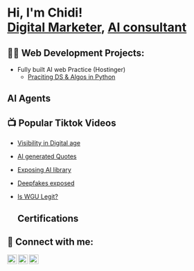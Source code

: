 <h1>Hi, I'm Chidi! <br/><a href="https://github.com/Ambassador-cheedy">Digital Marketer</a>, <a href="https://www.linkedin.com/in/chidi-mpieri/">AI consultant</a></h1>

<h2>👨‍💻 Web Development Projects:</h2>

- <a>Fully built AI web Practice (Hostinger)</a>
  - [Praciting DS & Algos in Python](https://github.com/joshmadakor1/Label)
<h2>AI Agents</h2>

<h2>📺 Popular Tiktok Videos</h2>

- [Visibility in Digital age](https://www.youtube.com/watch?v=a83ASGn_V_s/label)
- [AI generated Quotes](https://www.youtube.com/watch?v=uHy3oM7NnoU/label)
- [Exposing AI library](https://www.youtube.com/watch?v=N-L9hklSlNk/label)
- [Deepfakes exposed](https://www.youtube.com/watch?v=OfvdQeh79s0/label)
- [Is WGU Legit?](https://www.youtube.com/watch?v=E2MwRWxDBkA/label)

  <h2>Certifications</h2>

<h2> 🤳 Connect with me:</h2>

[<img align="left" alt="JoshMadakor | YouTube" width="22px" src="https://cdn.jsdelivr.net/npm/simple-icons@v3/icons/youtube.svg" />][youtube]
[<img align="left" alt="JoshMadakor | LinkedIn" width="22px" src="https://cdn.jsdelivr.net/npm/simple-icons@v3/icons/linkedin.svg" />][linkedin]
[<img align="left" alt="JoshMadakor | Instagram" width="22px" src="https://cdn.jsdelivr.net/npm/simple-icons@v3/icons/instagram.svg" />][instagram]

[youtube]: https://www.youtube.com/c/joshmadakor
[instagram]: https://www.instagram.com/joshmadakor/
[linkedin]: https://linkedin.com/in/joshmadakor

<!--
**joshmadakor1/joshmadakor1** is a ✨ _special_ ✨ repository because its `README.md` (this file) appears on your GitHub profile.
